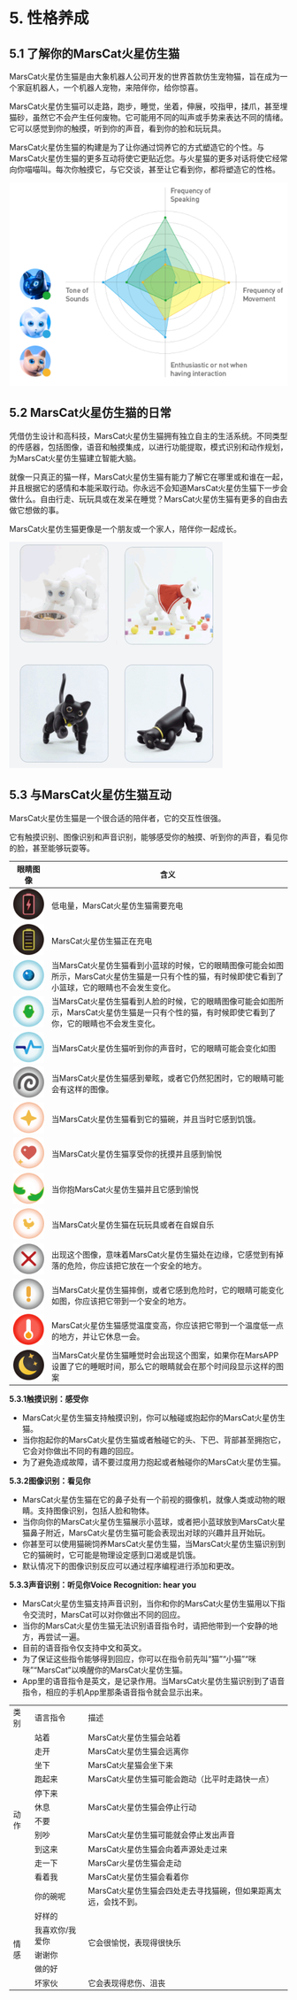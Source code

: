 # 5. 性格养成

## 5.1 了解你的MarsCat火星仿生猫

MarsCat火星仿生猫是由大象机器人公司开发的世界首款仿生宠物猫，旨在成为一个家庭机器人，一个机器人宠物，来陪伴你，给你惊喜。

MarsCat火星仿生猫可以走路，跑步，睡觉，坐着，伸展，咬指甲，揉爪，甚至埋猫砂，虽然它不会产生任何废物。它可能用不同的叫声或手势来表达不同的情绪。它可以感觉到你的触摸，听到你的声音，看到你的脸和玩玩具。

MarsCat火星仿生猫的构建是为了让你通过饲养它的方式塑造它的个性。与MarsCat火星仿生猫的更多互动将使它更贴近您。与火星猫的更多对话将使它经常向你喵喵叫。每次你触摸它，与它交谈，甚至让它看到你，都将塑造它的性格。

![性格](..\image\MarsCat_demo\1619491502181.png)

## 5.2 MarsCat火星仿生猫的日常

凭借仿生设计和高科技，MarsCat火星仿生猫拥有独立自主的生活系统。不同类型的传感器，包括图像，语音和触摸集成，以进行功能提取，模式识别和动作规划，为MarsCat火星仿生猫建立智能大脑。

就像一只真正的猫一样，MarsCat火星仿生猫有能力了解它在哪里或和谁在一起，并且根据它的感情和本能采取行动。你永远不会知道MarsCat火星仿生猫下一步会做什么。自由行走、玩玩具或在发呆在睡觉？MarsCat火星仿生猫有更多的自由去做它想做的事。

MarsCat火星仿生猫更像是一个朋友或一个家人，陪伴你一起成长。

![](..\image\MarsCat_demo\1619491521668.png)

## 5.3 与MarsCat火星仿生猫互动

MarsCat火星仿生猫是一个很合适的陪伴者，它的交互性很强。

它有触摸识别、图像识别和声音识别，能够感受你的触摸、听到你的声音，看见你的脸，甚至能够玩耍等。

| 眼睛图像                                           | 含义                                                                                                                                                   |
| -------------------------------------------------- | ------------------------------------------------------------------------------------------------------------------------------------------------------ |
| ![](image/5-Character-Development/1622702403880.png) | 低电量，MarsCat火星仿生猫需要充电                                                                                                                      |
| ![](image/5-Character-Development/1622702428777.png) | MarsCat火星仿生猫正在充电                                                                                                                              |
| ![](image/5-Character-Development/1622702445204.png) | 当MarsCat火星仿生猫看到小蓝球的时候，它的眼睛图像可能会如图所示，MarsCat火星仿生猫是一只有个性的猫，有时候即使它看到了小篮球，它的眼睛也不会发生变化。 |
| ![](image/5-Character-Development/1622702455430.png) | 当MarsCat火星仿生猫看到人脸的时候，它的眼睛图像可能会如图所示，MarsCat火星仿生猫是一只有个性的猫，有时候即使它看到了你，它的眼睛也不会发生变化。       |
| ![](image/5-Character-Development/1622702474175.png) | 当MarsCat火星仿生猫听到你的声音时，它的眼睛可能会变化如图                                                                                              |
| ![](image/5-Character-Development/1622702483614.png) | 当MarsCat火星仿生猫感到晕眩，或者它仍然犯困时，它的眼睛可能会有这样的图像。                                                                            |
| ![](image/5-Character-Development/1622702499077.png) | 当MarsCat火星仿生猫看到它的猫碗，并且当时它感到饥饿。                                                                                                  |
| ![](image/5-Character-Development/1622702514328.png) | 当MarsCat火星仿生猫享受你的抚摸并且感到愉悦                                                                                                            |
| ![](image/5-Character-Development/1622702528668.png) | 当你抱MarsCat火星仿生猫并且它感到愉悦                                                                                                                  |
| ![](image/5-Character-Development/1622702541862.png) | 当MarsCat火星仿生猫在玩玩具或者在自娱自乐                                                                                                              |
| ![](image/5-Character-Development/1622702561618.png) | 出现这个图像，意味着MarsCat火星仿生猫处在边缘，它感觉到有掉落的危险，你应该把它放在一个安全的地方。                                                    |
| ![](image/5-Character-Development/1622702570989.png) | 当MarsCat火星仿生猫摔倒，或者它感到危险时，它的眼睛可能变化如图，你应该把它带到一个安全的地方。                                                        |
| ![](image/5-Character-Development/1622702583299.png) | MarsCat火星仿生猫感觉温度变高，你应该把它带到一个温度低一点的地方，并让它休息一会。                                                                    |
| ![](image/5-Character-Development/1622702598335.png) | 当MarsCat火星仿生猫睡觉时会出现这个图案，如果你在MarsAPP设置了它的睡眠时间，那么它的眼睛就会在那个时间段显示这样的图案                                 |

**5.3.1触摸识别：感受你**

- MarsCat火星仿生猫支持触摸识别，你可以触碰或抱起你的MarsCat火星仿生猫。
- 当你抱起你的MarsCat火星仿生猫或者触碰它的头、下巴、背部甚至拥抱它，它会对你做出不同的有趣的回应。
- 为了避免造成故障，请不要过度用力抱起或者触碰你的MarsCat火星仿生猫。

**5.3.2图像识别：看见你**

- MarsCat火星仿生猫在它的鼻子处有一个前视的摄像机，就像人类或动物的眼睛。支持图像识别，包括人脸和物体。
- 当你向你的MarsCat火星仿生猫展示小蓝球，或者把小蓝球放到MarsCat火星猫鼻子附近，MarsCat火星仿生猫可能会表现出对球的兴趣并且开始玩。
- 你甚至可以使用猫碗饲养MarsCat火星仿生猫，当MarsCat火星仿生猫识别到它的猫碗时，它可能是物理设定感到口渴或是饥饿。
- 默认情况下的图像识别反应可以通过程序编程进行添加和更改。

**5.3.3声音识别：听见你Voice Recognition: hear you**

- MarsCat火星仿生猫支持声音识别，当你和你的MarsCat火星仿生猫用以下指令交流时，MarsCat可以对你做出不同的回应。
- 当你的MarsCat火星仿生猫无法识别语音指令时，请把他带到一个安静的地方，再尝试一遍。
- 目前的语音指令仅支持中文和英文。
- 为了保证这些指令能够得到回应，你可以在指令前先叫“猫”“小猫”“咪咪”“MarsCat”以唤醒你的MarsCat火星仿生猫。
- App里的语音指令是英文，是记录作用。当MarsCat火星仿生猫识别到了语音指令，相应的手机App里那条语音指令就会显示出来。

<table>
<tr>
	<td>类别</td>
	<td>语言指令</td>
	<td>描述</td>
</tr>
<tr>
	<td rowspan="12">动作</td>
	<td>站着</td>
	<td>MarsCat火星仿生猫会站着</td>
</tr>
<tr>
	<td>走开</td>
	<td>MarsCat火星仿生猫会远离你</td>
</tr>
<tr>
	<td>坐下</td>
	<td>MarsCat火星猫会坐下来</td>
</tr>
<tr>
	<td>跑起来</td>
	<td>MarsCat火星仿生猫可能会跑动（比平时走路快一点）</td>
</tr>
<tr>
	<td>停下来</td>
	<td rowspan="3">MarsCat火星仿生猫会停止行动</td>
</tr>
<tr>
	<td>休息</td>
</tr>
<tr>
	<td>不要</td>
</tr>
<tr>
	<td>别吵</td>
	<td>MarsCat火星仿生猫可能就会停止发出声音</td>
</tr>
<tr>
	<td>到这来</td>
	<td>MarsCat火星仿生猫会向着声源处走过来</td>
</tr>
<tr>
	<td>走一下</td>
	<td>MarsCar火星仿生猫会走动</td>
</tr>
<tr>
	<td>看着我</td>
	<td>MarsCat火星仿生猫会看着你</td>
</tr>
<tr>
	<td>你的碗呢</td>
	<td>MarsCat火星仿生猫会四处走去寻找猫碗，但如果距离太远，会找不到。</td>
</tr>
<tr>
	<td rowspan="5">情感</td>
	<td>好样的</td>
	<td rowspan="4">它会很愉悦，表现得很快乐</td>
</tr>
<tr>
	<td>我喜欢你/我爱你</td>
</tr>
<tr>
	<td>谢谢你</td>
</tr>
<tr>
	<td>做的好</td>
</tr>
<tr>
	<td>坏家伙</td>
	<td>它会表现得悲伤、沮丧</td>
</tr>
</table>
